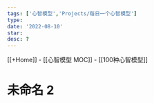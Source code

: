 ```yaml
---
tags: ['心智模型','Projects/每日一个心智模型']
type:  
date: '2022-08-10'
star:
desc: ?
---
```

[[+Home]] - [[心智模型 MOC]] - [[100种心智模型]]


# 未命名 2